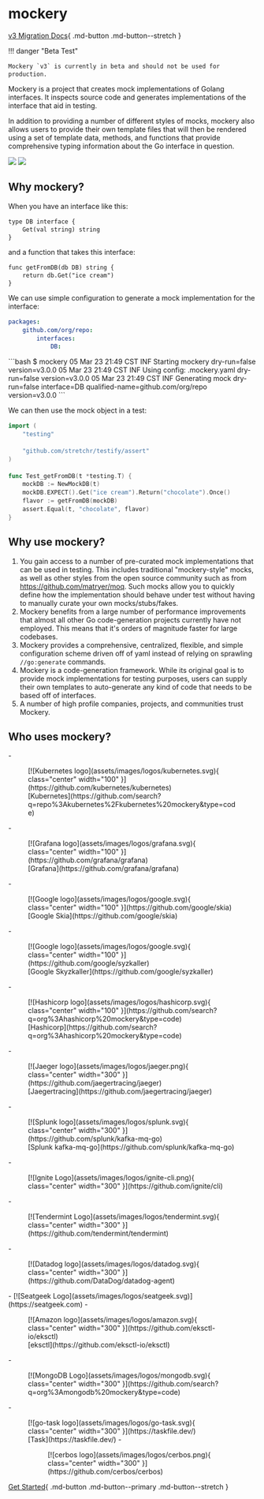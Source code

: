 mockery
========

[v3 Migration Docs](v3.md){ .md-button .md-button--stretch }

!!! danger "Beta Test"

	Mockery `v3` is currently in beta and should not be used for production.

Mockery is a project that creates mock implementations of Golang interfaces. It inspects source code and generates implementations of the interface that aid in testing.

In addition to providing a number of different styles of mocks, mockery also allows users to provide their own template files that will then be rendered using a set of template data, methods, and functions that provide comprehensive typing information about the Go interface in question.

![](assets/images/demo.gif)
![](assets/images/MockScreenshot.png)

Why mockery?
-------------

When you have an interface like this:

```golang title="db.go"
type DB interface {
	Get(val string) string
}
```

and a function that takes this interface:

```golang title="db_getter.go"
func getFromDB(db DB) string {
	return db.Get("ice cream")
}
```

We can use simple configuration to generate a mock implementation for the interface:

```yaml title=".mockery.yaml"
packages:
	github.com/org/repo:
		interfaces:
			DB:
```

<div class="result">
```bash
$ mockery
05 Mar 23 21:49 CST INF Starting mockery dry-run=false version=v3.0.0
05 Mar 23 21:49 CST INF Using config: .mockery.yaml dry-run=false version=v3.0.0
05 Mar 23 21:49 CST INF Generating mock dry-run=false interface=DB qualified-name=github.com/org/repo version=v3.0.0
```
</div>

We can then use the mock object in a test:

```go title="db_getter_test.go"
import (
	"testing"

	"github.com/stretchr/testify/assert"
)

func Test_getFromDB(t *testing.T) {
	mockDB := NewMockDB(t)
	mockDB.EXPECT().Get("ice cream").Return("chocolate").Once()
	flavor := getFromDB(mockDB)
	assert.Equal(t, "chocolate", flavor)
}
```

Why use mockery?
----------------

1. You gain access to a number of pre-curated mock implementations that can be used in testing. This includes traditional "mockery-style" mocks, as well as other styles from the open source community such as from https://github.com/matryer/moq. Such mocks allow you to quickly define how the implementation should behave under test without having to manually curate your own mocks/stubs/fakes.
2. Mockery benefits from a large number of performance improvements that almost all other Go code-generation projects currently have not employed. This means that it's orders of magnitude faster for large codebases.
3. Mockery provides a comprehensive, centralized, flexible, and simple configuration scheme driven off of yaml instead of relying on sprawling `//go:generate` commands.
4. Mockery is a code-generation framework. While its original goal is to provide mock implementations for testing purposes, users can supply their own templates to auto-generate any kind of code that needs to be based off of interfaces.
5. A number of high profile companies, projects, and communities trust Mockery.

Who uses mockery?
------------------

<div class="grid cards" markdown>
- <figure markdown>
	[![Kubernetes logo](assets/images/logos/kubernetes.svg){ class="center" width="100" }](https://github.com/kubernetes/kubernetes)
	<figcaption>[Kubernetes](https://github.com/search?q=repo%3Akubernetes%2Fkubernetes%20mockery&type=code)</figcaption>
  </figure>
- <figure markdown>
	[![Grafana logo](assets/images/logos/grafana.svg){ class="center" width="100" }](https://github.com/grafana/grafana)
	<figcaption>[Grafana](https://github.com/grafana/grafana)</figcaption>
  </figure>
- <figure markdown>
	[![Google logo](assets/images/logos/google.svg){ class="center" width="100" }](https://github.com/google/skia)
	<figcaption>[Google Skia](https://github.com/google/skia)</figcaption>
  </figure>
- <figure markdown>
	[![Google logo](assets/images/logos/google.svg){ class="center" width="100" }](https://github.com/google/syzkaller)
	<figcaption>[Google Skyzkaller](https://github.com/google/syzkaller)</figcaption>
  </figure>
- <figure markdown>
	[![Hashicorp logo](assets/images/logos/hashicorp.svg){ class="center" width="100" }](https://github.com/search?q=org%3Ahashicorp%20mockery&type=code)
	<figcaption>[Hashicorp](https://github.com/search?q=org%3Ahashicorp%20mockery&type=code)</figcaption>
  </figure>
- <figure markdown>
	[![Jaeger logo](assets/images/logos/jaeger.png){ class="center" width="300" }](https://github.com/jaegertracing/jaeger)
	<figcaption>[Jaegertracing](https://github.com/jaegertracing/jaeger)</figcaption>
  </figure>
- <figure markdown>
	[![Splunk logo](assets/images/logos/splunk.svg){ class="center" width="300" }](https://github.com/splunk/kafka-mq-go)
	<figcaption>[Splunk kafka-mq-go](https://github.com/splunk/kafka-mq-go)</figcaption>
  </figure>
- <figure markdown>
	[![Ignite Logo](assets/images/logos/ignite-cli.png){ class="center" width="300" }](https://github.com/ignite/cli)
  </figure>
- <figure markdown>
	[![Tendermint Logo](assets/images/logos/tendermint.svg){ class="center" width="300" }](https://github.com/tendermint/tendermint)
  </figure>
- <figure markdown>
	[![Datadog logo](assets/images/logos/datadog.svg){ class="center" width="300" }](https://github.com/DataDog/datadog-agent)
  </figure>
- [![Seatgeek Logo](assets/images/logos/seatgeek.svg)](https://seatgeek.com)
- <figure markdown>
    [![Amazon logo](assets/images/logos/amazon.svg){ class="center" width="300" }](https://github.com/eksctl-io/eksctl)
	<figcaption>[eksctl](https://github.com/eksctl-io/eksctl)</figcaption>
  </figure>
- <figure markdown>
    [![MongoDB Logo](assets/images/logos/mongodb.svg){ class="center" width="300" }](https://github.com/search?q=org%3Amongodb%20mockery&type=code)
  </figure>
- <figure markdown>
	[![go-task logo](assets/images/logos/go-task.svg){ class="center" width="300" }](https://taskfile.dev/)
	<figcaption>[Task](https://taskfile.dev/)
  </markdown>
  - <figure markdown>
	[![cerbos logo](assets/images/logos/cerbos.png){ class="center" width="300" }](https://github.com/cerbos/cerbos)
  </markdown>
</div>



[Get Started](installation.md){ .md-button .md-button--primary .md-button--stretch }
